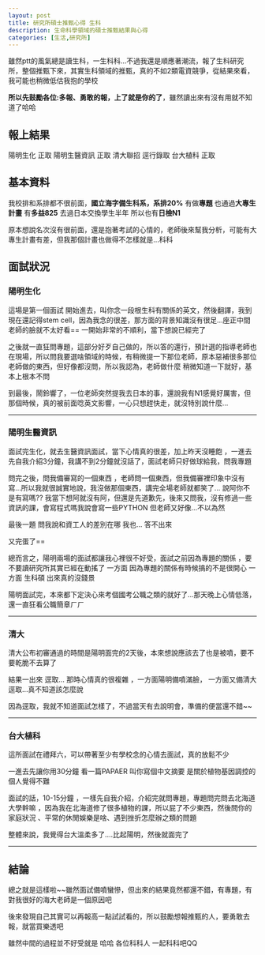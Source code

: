 ```yaml
---
layout: post
title: 研究所碩士推甄心得 生科
description: 生命科學領域的碩士推甄結果與心得
categories: [生活,研究所]
---
```

雖然ptt的風氣總是讀生科，一生科科…不過我還是順應著潮流，報了生科研究所，整個推甄下來，其實生科領域的推甄，真的不如2類電資競爭，從結果來看，我可能也稍微低估我抱的學校

**所以先鼓勵各位:多報、勇敢的報，上了就是你的了**，雖然讀出來有沒有用就不知道了哈哈

<!--more-->

## 報上結果

陽明生化 正取
陽明生醫資訊 正取
清大聯招 逕行錄取
台大植科 正取

## 基本資料

我校排和系排都不很前面，**國立海字備生科系，系排20%**
有做**專題** 也通過**大專生計畫**
有**多益825**
去過日本交換學生半年 所以也有**日檢N1**

原本想說名次沒有很前面，還是抱著考試的心情的，老師後來幫我分析，可能有大專生計畫有差，但我那個計畫也做得不怎樣就是…科科

## 面試狀況

### 陽明生化

這場是第一個面試
開始進去，叫你念一段根生科有關係的英文，然後翻譯，我到現在還記得stem cell，因為我念的很差，那方面的背景知識沒有很足…座正中間老師的臉就不太好看== 一開始非常的不順利，當下想說已經完了

之後就一直狂問專題，這部分好歹自己做的，所以答的還行，預計選的指導老師也在現場，所以問我要選啥領域的時候，有稍微提一下那位老師，原本惡補很多那位老師做的東西，但好像都沒問，所以我認為，老師做什麼 稍微知道一下就好，基本上根本不問

到最後，鬧鈴響了，一位老師突然提我去日本的事，還說我有N1感覺好厲害，但那個時候，真的被前面唸英文影響，一心只想趕快走，就沒特別說什麼…

------

### 陽明生醫資訊

面試完生化，就去生醫資訊面試，當下心情真的很差，加上昨天沒睡飽 ，一進去先自我介紹3分鐘，我講不到2分鐘就沒話了，面試老師只好做球給我，問我專題

問完之後，問我備審寫的一個東西 ，老師問一個東西，但我備審裡印象中沒有寫…所以我就很誠實地說，我沒做那個東西，講完全場老師就都笑了… 說阿你不是有寫嗎?? 我當下想阿就沒有阿，但還是先道歉先，後來又問我，沒有修過一些資訊的課，會寫程式嗎我說會寫一些PYTHON 但老師又好像…不以為然

最後一題 問我說和資工人的差別在哪
我也… 答不出來

又完蛋了==

總而言之，陽明兩場的面試都讓我心裡很不好受，面試之前因為專題的關係 ，要不要讀研究所其實已經在動搖了
一方面 因為專題的關係有時候搞的不是很開心
一方面 生科碩 出來真的沒錢景

陽明面試完，本來都下定決心來考個國考公職之類的就好了…那天晚上心情低落，還一直狂看公職簡章ㄏㄏ

------

### 清大

清大公布初審通過的時間是陽明面完的2天後，本來想說應該去了也是被噴，要不要乾脆不去算了

結果一出來 逕取…
那時心情真的很複雜 ，一方面陽明備噴滿臉， 一方面又備清大逕取…真不知道該怎麼說

因為逕取，我就不知道面試怎樣了，不過當天有去說明會，準備的便當還不錯~~

------

### 台大植科

這所面試在禮拜六，可以帶著至少有學校念的心情去面試，真的放鬆不少

一進去先讓你用30分鐘 看一篇PAPAER 叫你寫個中文摘要
是關於植物基因調控的 個人覺得不難

面試的話，10-15分鐘 ，一樣先自我介紹，介紹完就問專題，專題問完問去北海道大學幹嘛 ，因為我在北海道修了很多植物的課，所以屁了不少東西，然後問你的家庭狀況 、平常的休閒娛樂是啥、遇到挫折怎麼辦之類的問題

整體來說，我覺得台大溫柔多了….比起陽明，然後就面完了

------

## 結論

總之就是這樣啦~~雖然面試備噴蠻慘，但出來的結果竟然都還不錯，有專題，有對我很好的海大老師是一個原因吧

後來發現自己其實可以再報高一點試試看的，所以鼓勵想報推甄的人，要勇敢去報，就當買樂透吧

雖然中間的過程並不好受就是 哈哈
各位科科人 一起科科吧QQ